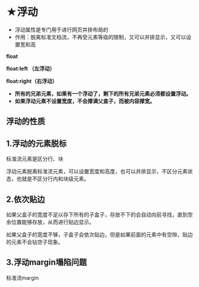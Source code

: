 # ★浮动

- 浮动属性是专门用于进行网页并排布局的
- 作用：脱离标准文档流，不再受元素等级的限制，又可以并排显示，又可以设置宽和高



**float**

**float:left （左浮动）**

**float:right（右浮动）**



- **所有的兄弟元素，如果有一个浮动了，剩下的所有兄弟元素必须都设置浮动。**
- **如果浮动元素不设置宽度，不会撑满父盒子，而被内容撑宽。**

## 浮动的性质

## 1.浮动的元素脱标

标准流元素是区分行、块

浮动元素脱离标准流元素，可以设置宽度和高度，也可以并排显示，不区分元素状态，也就是不区分行内和块级元素。

## 2.依次贴边

如果父盒子的宽度不足以存下所有的子盒子，存放不下的会自动向前寻找，直到空余位置能够存放，从而进行贴边显示。

如果父盒子的宽度不够，子盒子会依次贴边，但是如果前面的元素中有空隙，贴边的元素不会钻空子现象。 

## 3.浮动margin塌陷问题

标准流margin